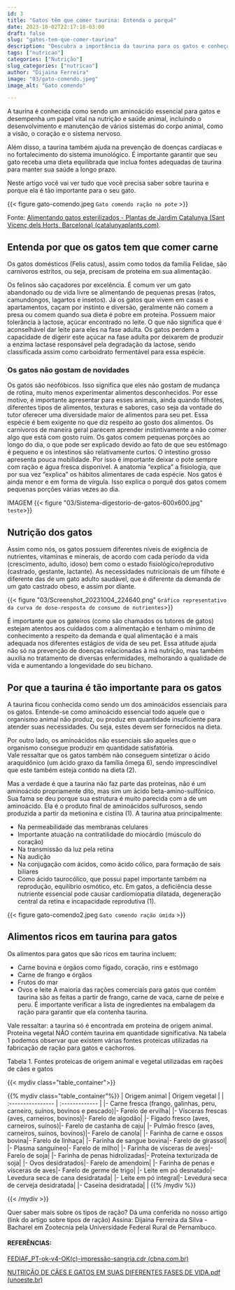 ```yaml
---
id: 3
title: "Gatos têm que comer taurina: Entenda o porquê"
date: 2023-10-02T22:17:18-03:00
draft: false
slug: "gatos-tem-que-comer-taurina"
description: "Descubra a importância da taurina para os gatos e conheça as fontes e os benefícios dessa substância na dieta de seu gato."
tags: ["nutricao"]
categories: ["Nutrição"]
slug_categories: ["nutricao"]
author: "Dijaina Ferreira"
image: "03/gato-comendo.jpeg"
image_alt: "Gato comendo"

---
```

A taurina é conhecida como sendo um aminoácido essencial para gatos e desempenha um papel vital na nutrição e saúde animal, incluindo o desenvolvimento e manutenção de vários sistemas do corpo animal, como a visão, o coração e o sistema nervoso.  

Além disso, a taurina também ajuda na prevenção de doenças cardíacas e no fortalecimento do sistema imunológico. É importante garantir que seu gato receba uma dieta equilibrada que inclua fontes adequadas de taurina para manter sua saúde a longo prazo.  

Neste artigo você vai ver tudo que você precisa saber sobre taurina e porque ela é tão importante para o seu gato.

{{< figure gato-comendo.jpeg `Gato comendo ração no pote` >}}

Fonte: [Alimentando gatos esterilizados - Plantas de Jardim Catalunya (Sant Vicenç dels Horts, Barcelona) (catalunyaplants.com)](https://www.catalunyaplants.com/como-alimentar-a-un-gato-esterilizado/).

## Entenda por que os gatos tem que comer carne

Os gatos domésticos (Felis catus), assim como todos da família Felidae, são carnívoros estritos, ou seja, precisam de proteína em sua alimentação. 

Os felinos são caçadores por excelência. 
É comum ver um gato abandonado ou de vida livre se alimentando de pequenas presas (ratos, camundongos, lagartos e insetos). 
Já os gatos que vivem em casas e apartamentos, caçam por instinto e diversão, geralmente não comem a presa ou comem quando sua dieta é pobre em proteína. 
Possuem maior tolerância à lactose, açúcar encontrado no leite. O que não significa que é aconselhável dar leite para eles na fase adulta. 
Os gatos perdem a capacidade de digerir este açúcar na fase adulta por deixarem de produzir a enzima lactase responsável pela degradação da lactose, sendo classificada assim como carboidrato fermentável para essa espécie. 

### Os gatos não gostam de novidades

Os gatos são neofóbicos. Isso significa que eles não gostam de mudança de rotina, muito menos experimentar alimentos desconhecidos. 
Por esse motivo, é importante apresentar para esses animais, ainda quando filhotes, diferentes tipos de alimentos, texturas e sabores, caso seja da vontade do tutor oferecer uma diversidade maior de alimentos para seu pet.
Essa espécie é bem exigente no que diz respeito ao gosto dos alimentos. Os carnívoros de maneira geral parecem aprender instintivamente a não comer algo que está com gosto ruim. 
Os gatos comem pequenas porções ao longo do dia, o que pode ser explicado devido ao fato de que seu estômago é pequeno e os intestinos são relativamente curtos. 
O intestino grosso apresenta pouca mobilidade. Por isso é importante deixar o pote sempre com ração e água fresca disponível. 
A anatomia “explica” a fisiologia, que por sua vez “explica” os hábitos alimentares de cada espécie. 
Nos gatos é ainda menor e em forma de vírgula. Isso explica o porquê dos gatos comem pequenas porções várias vezes ao dia.

IMAGEM
{{< figure "03/Sistema-digestorio-de-gatos-600x600.jpg" `teste`>}}

## Nutrição dos gatos

Assim como nós, os gatos possuem diferentes níveis de exigência de nutrientes, vitaminas e minerais, de acordo com cada período da vida (crescimento, adulto, idoso) bem como o estado fisiológico/reprodutivo (castrado, gestante, lactante). 
As necessidades nutricionais de um filhote é diferente das de um gato adulto saudável, que é diferente da demanda de um gato castrado obeso, e assim por diante. 

{{< figure "03/Screenshot_20231004_224640.png" `Gráfico representativo da curva de dose-resposta do consumo de nutrientes`>}}


É importante que os gateiros (como são chamados os tutores de gatos) estejam atentos aos cuidados com a alimentação e tenham o mínimo de conhecimento a respeito da demanda e qual alimentação é a mais adequada nos diferentes estágios de vida de seu pet.
Essa atitude ajuda não só na prevenção de doenças relacionadas à má nutrição, mas também auxilia no tratamento de diversas enfermidades, melhorando a qualidade de vida e aumentando a longevidade do seu bichano.

## Por que a taurina é tão importante para os gatos

A taurina ficou conhecida como sendo um dos aminoácidos essenciais para os gatos. 
Entende-se como aminoácido essencial todo aquele que o organismo animal não produz, ou produz em quantidade insuficiente para atender suas necessidades. 
Ou seja, estes devem ser fornecidos na dieta.  

Por outro lado, os aminoácidos não essenciais são aqueles que o organismo consegue produzir em quantidade satisfatória.  
Vale ressaltar que os gatos também  não conseguem sintetizar o ácido araquidônico (um ácido graxo da família ômega 6), sendo imprescindível que este também esteja contido na dieta (2).  

Mas a verdade é que a taurina não faz parte das proteínas, não é um aminoácido propriamente dito, mas sim um ácido beta-amino-sulfônico. 
Sua fama se deu porque sua estrutura é muito parecida com a de um aminoácido. 
Ela é o produto final de aminoácidos sulfurosos, sendo produzida a partir da metionina e cistina (1). 
A taurina atua principalmente:
- Na permeabilidade das membranas celulares
- Importante atuação na contratilidade do miocárdio (músculo do coração)
- Na transmissão da luz pela retina
- Na audição
- Na conjugação com ácidos, como ácido cólico, para formação de sais biliares
- Como ácido taurocólico, que possui papel importante também na reprodução, equilíbrio osmótico, etc. 
Em gatos, a deficiência desse nutriente essencial pode causar cardiomiopatia dilatada, degeneração central da retina e incapacidade reprodutiva (1). 

{{< figure gato-comendo2.jpeg `Gato comendo ração úmida` >}}


## Alimentos ricos em taurina para gatos

Os alimentos para gatos que são ricos em taurina incluem:
- Carne bovina e órgãos como fígado, coração, rins e estômago
- Carne de frango e órgãos
- Frutos do mar
- Ovos e leite
A maioria das rações comerciais para gatos que contêm taurina são as feitas a partir de frango, carne de vaca, carne de peixe e peru. 
É importante verificar a lista de ingredientes na embalagem da ração para garantir que ela contenha taurina. 

Vale ressaltar: a taurina só é encontrada em proteína de origem animal. Proteína vegetal NÃO contém taurina em quantidade significativa.
Na tabela 1 podemos observar que existem várias fontes proteicas utilizadas na fabricação de ração para gatos e cachorros.

Tabela 1. Fontes proteicas de origem animal e vegetal utilizadas em rações de cães e gatos

{{< mydiv class="table_container">}}

{{% mydiv class="table_container"%}}
| Origem animal     | Origem vegetal |
| :---------------- | :------------- | 
|- Carne fresca (frango, galinhas, peru, carneiro, suínos, bovinos e pescado)|- Farelo de ervilha|
|- Vísceras frescas (aves, carneiros, bovinos)|- Farelo de algodão|
|- Fígado fresco (aves, carneiros, suínos)|- Farelo de castanha de caju|
|- Pulmão fresco (aves, carneiros, suínos, bovinos)|- Farelo de canola|
|- Farinha de carne e ossos bovina|- Farelo de linhaça|
|- Farinha de sangue bovina|- Farelo de girassol|
|- Plasma sanguíneo|- Farelo de milho|
|- Farinha de vísceras de aves|- Farelo de soja|
|- Farinha de penas hidrolizadas|- Proteína texturizada de soja|
|- Ovos desidratados|- Farelo de amendoim|
|- Farinha de penas e vísceras de aves|- Farelo de germe de trigo|
|- Leite em pó desnatado|- Levedura seca de cana desidratada|
|- Leite em pó integral|- Levedura seca de cerveja desidratada|
|- Caseína desidratada| | 
{{% /mydiv %}}

{{< /mydiv >}}

Quer saber mais sobre os tipos de ração? Dá uma conferida no nosso artigo (link do artigo sobre tipos de ração) 
Assina:
Dijaina Ferreira da Silva - Bacharel em Zootecnia pela Universidade Federal Rural de Pernambuco.

#### REFERÊNCIAS:

[FEDIAF_PT-ok-v4-OK(c)-impressão-sangria.cdr (cbna.com.br)](http://cbna.com.br/arquivos/FEDIAF_PT-ok-v4.pdf)  

[NUTRIÇÃO DE CÃES E GATOS EM SUAS DIFERENTES FASES DE VIDA.pdf (unoeste.br)](http://journal.unoeste.br/suplementos/agrariae/vol13nr2/NUTRI%C3%87%C3%83O%20DE%20C%C3%83ES%20E%20GATOS%20EM%20SUAS%20DIFERENTES%20FASES%20DE%20VIDA.pdf)




